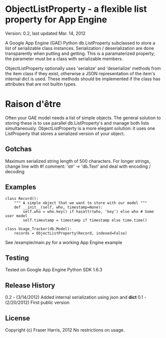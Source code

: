 # ObjectListProperty - a flexible list property for App Engine

Version: 0.2, last updated Mar. 14, 2012

A Google App Engine (GAE) Python db.ListProperty subclassed to store a list of serializable class instances. Serialization / deserialization are done transparently when putting and getting. This is a paramaterized property; the parameter must be a class with serializable members.

ObjectListProperty optionally uses 'serialize' and 'deserialize' methods from the item class if they exist, otherwise a JSON representation of the item's internal dict is used.  These methods should be implemented if the class has attributes that are not builtin types.

# Raison d'être

Often your GAE model needs a list of simple objects.  The general solution to storing these is to use parallel db.ListProperty's and manage both lists simultaneously. ObjectListProperty is a more elegant solution: it uses one ListProperty that stores a serialized version of your object.

## Gotchas

Maximum serialized string length of 500 characters. For longer strings, change line with #! comment: 'str' -> 'db.Text' and deal with encoding / decoding

## Examples

    class Record():
        """ A simple object that we want to store with our model """
        def __init__(self, who, timestamp=None):
            self.who = who.key() if hasattr(who, 'key') else who # Some user model
            self.timestamp = timestamp if timestamp else time.time()
    
    class Usage_Tracker(db.Model):
        records = ObjectListProperty(Record, indexed=False)

See /example/main.py for a working App Engine example

## Testing

Tested on Google App Engine Python SDK 1.6.3

## Release History

0.2 - (3/14/2012) Added internal serialization using json and __dict__
0.1 - (2/20/2012) First public version

## License

Copyright (c) Fraser Harris, 2012
No restrictions on usage.